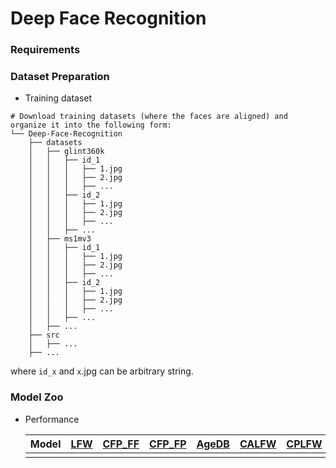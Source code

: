 # Deep Face Recognition

### Requirements

### Dataset Preparation
* Training dataset
```shell
# Download training datasets (where the faces are aligned) and organize it into the following form:
└── Deep-Face-Recognition
    ├── datasets
    │   ├── glint360k
    │   │   ├── id_1
    │   │   │   ├── 1.jpg
    │   │   │   ├── 2.jpg
    │   │   │   ├── ...
    │   │   ├── id_2
    │   │   │   ├── 1.jpg
    │   │   │   ├── 2.jpg
    │   │   │   ├── ...
    │   │   ├── ...
    │   ├── ms1mv3
    │   │   ├── id_1
    │   │   │   ├── 1.jpg
    │   │   │   ├── 2.jpg
    │   │   │   ├── ...
    │   │   ├── id_2
    │   │   │   ├── 1.jpg
    │   │   │   ├── 2.jpg
    │   │   │   ├── ...
    │   │   ├── ...
    │   ├── ...
    ├── src
    │   ├── ...
    ├── ...
```
where `id_x` and `x`.jpg can be arbitrary string.

### Model Zoo
* Performance

    |Model|[LFW](https://hal.inria.fr/file/index/docid/321923/filename/Huang_long_eccv2008-lfw.pdf)|[CFP_FF](http://www.cfpw.io/paper.pdf)|[CFP_FP](http://www.cfpw.io/paper.pdf)|[AgeDB](http://openaccess.thecvf.com/content_cvpr_2017_workshops/w33/papers/Moschoglou_AgeDB_The_First_CVPR_2017_paper.pdf)|[CALFW](https://arxiv.org/pdf/1708.08197.pdf)|[CPLFW](http://www.whdeng.cn/CPLFW/Cross-Pose-LFW.pdf)|Link|
    |:---:|:---:|:---:|:---:|:---:|:---:|:---:|:---:|
    ||||||||
